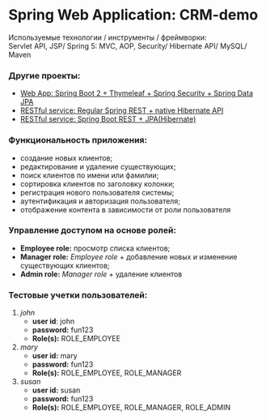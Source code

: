 Spring Web Application: CRM-demo
====================================================================

Используемые технологии / инструменты / фреймворки:\
Servlet API, JSP/ Spring 5: MVC, AOP, Security/ Hibernate API/ MySQL/ Maven

### Другие проекты:
- [Web App: Spring Boot 2 + Thymeleaf + Spring Security + Spring Data JPA](https://github.com/BelousAI/spring-boot-web-employee-directory)
- [RESTful service: Regular Spring REST + native Hibernate API](https://github.com/BelousAI/spring-crm-rest)
- [RESTful service: Spring Boot REST + JPA(Hibernate)](https://github.com/BelousAI/employee-directory-rest-service)

### Функциональность приложения:
- создание новых клиентов;
- редактирование и удаление существующих;
- поиск клиентов по имени или фамилии;
- сортировка клиентов по заголовку колонки;
- регистрация нового пользователя системы;
- аутентификация и авторизация пользователя;
- отображение контента в зависимости от роли пользователя

### Управление доступом на основе ролей:
- **Employee role:** просмотр списка клиентов;
- **Manager role:** *Employee role* + добавление новых и изменение существующих клиентов;
- **Admin role:** *Manager role* + удаление клиентов

### Тестовые учетки пользователей:
1. *john*
   - **user id**: john
   - **password:** fun123
   - **Role(s):** ROLE_EMPLOYEE
2. *mary*
   - **user id:** mary
   - **password:** fun123
   - **Role(s):** ROLE_EMPLOYEE, ROLE_MANAGER
3. *susan*
   - **user id:** susan
   - **password:** fun123
   - **Role(s):** ROLE_EMPLOYEE, ROLE_MANAGER, ROLE_ADMIN
